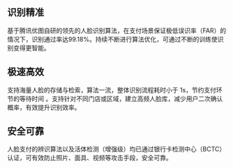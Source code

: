 ## 识别精准
基于腾讯优图自研的领先的人脸识别算法，在支付场景保证极低误识率（FAR）的情况下，识别通过率达99.18%。持续不断进行算法优化，可通过不断的训练使识别变得更智能。 

## 极速高效
支持海量人脸的存储与检索，算法一流，整体识别流程耗时小于 1s，节约支付环节的等待时间 。支持针对不同门店或区域，建立高频人脸库，减少用户二次确认概率，有效提升识别效率。

## 安全可靠
人脸支付的辨识算法以及活体检测（增强级）均已通过银行卡检测中心（BCTC）认证，可有效防止照片、面具、视频等攻击手段，安全可靠。 



